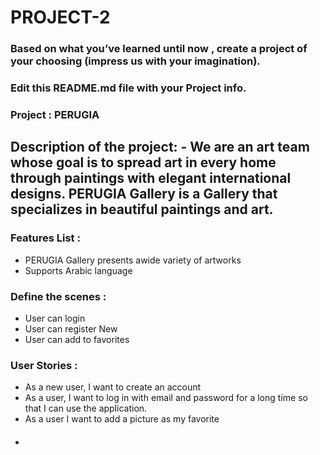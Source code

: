 


# PROJECT-2

### Based on what you’ve learned until now , create a project of your choosing (impress us with your imagination).
### Edit this README.md file with your Project info.


### Project : PERUGIA

## Description of the project: - We are an art team whose goal is to spread art in every home through paintings with elegant international designs.  PERUGIA Gallery is a Gallery that specializes in beautiful paintings and art.


### Features List :

- PERUGIA Gallery presents awide variety of artworks
-  Supports Arabic language

### Define the scenes :
- User can login 
- User can register New
- User can add to favorites

### User Stories :
- As a new user, I want to create an account
- As a user, I want to log in with email and password for a long time so that I can use the application.
- As a user I want to add a picture as my favorite


####



   
-
